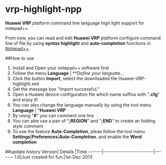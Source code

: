 vrp-highlight-npp
=================

**Huawei VRP** platform command line language high light support for notepad++.

From now, you can read and edit **Huawei VRP** platform configure command line of file by using **syntax highlight** and **auto-completion** functions in [Notepad++](http://notepad-plus-plus.org/).

##How to use
1.  Install and Open your notepad++ software first
2.  Follow the menu **Language** | ***Define your languate...* 
3.  Click the button **Import**, select the downloaded file Huawei-VRP-highlight.xml
4.  Get the message box "Import successful."
5.  Open a Huawei device configuration file which name suffixs with "**.cfg**" and enjoy it!
6.  You can also change the language manually by using the tool menu **Language** | ***Huawei VRP**
7.  By uisng "**#**" you can comment one line
8.  You can alse use a pair of "**;REGION**" and "**;END**" to create an folding style comment
9.  To use the feature **Auto-Completion**, pleae follow the tool menu **Settings**|**Preferences**|**Auto-Completion**, and enable the **Word completion**


##update history
Version|   Details               |Time
-------|-------------------------|-------
1.0|Just created for fun.|1st-Dec-2013

